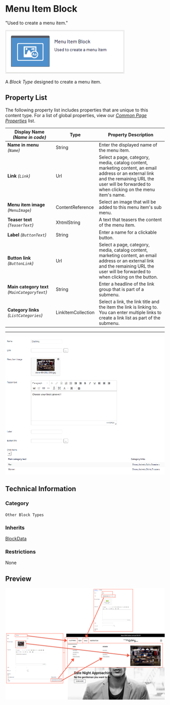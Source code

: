 # Menu Item Block
"Used to create a menu item."

![Menu Item Block](Screenshots/Menu%20Item%20Block%20-%20icon.png)

A *Block Type* designed to create a menu item.

## Property List
The following property list includes properties that are unique to this content type. For a list of global properties, view our [*Common Page Properties*](../../Common%20Page%20Properties.md) list.

Display Name *(Name in code)* | Type | Property Description
--------------|------|---------------
**Name in menu** *(`Name`)* | String | Enter the displayed name of the menu item.
**Link** *(`Link`)* | Url | Select a page, category, media, catalog content, marketing content, an email address or an external link and the remaining URL the user will be forwarded to when clicking on the menu item's name.
**Menu item image** *(`MenuImage`)* | ContentReference | Select an image that will be added to this menu item's sub menu.
**Teaser text** *(`TeaserText`)* | XhtmlString | A text that teasers the content of the menu item.
**Label** *(`ButtonText`)* | String | Enter a name for a clickable button.
**Button link** *(`ButtonLink`)* | Url | Select a page, category, media, catalog content, marketing content, an email address or an external link and the remaining URL the user will be forwarded to when clicking on the button.
**Main category text** *(`MainCategoryText`)* | String | Enter a headline of the link group that is part of a submenu.
**Category links** *(`ListCategories`)* | LinkItemCollection | Select a link, the link title and the item the link is linking to. You can enter multiple links to create a link list as part of the submenu.

** **
![Menu Item Block - Content tab](Screenshots/Menu%20Item%20Block%20-%20Content%20tab.png)

## Technical Information

### Category
`Other Block Types`

### Inherits
[BlockData](#)

### Restrictions
None

## Preview
![Menu Item Block - Preview](Screenshots/Menu%20Item%20Block%20-%20Preview.png)


